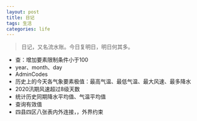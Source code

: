 ```yaml
---
layout: post
title: 日记
tags: 生活
categories: life
---
```


> 日记，又名流水账。今日复明日，明日何其多。

* 查：增加要素限制条件小于100
* year、month、day
* AdminCodes
* 历史上的今天各气象要素极值：最高气温、最低气温、最大风速、最多降水
* 2020汛期风速超过8级天数
* 统计历史同期降水平均值、气温平均值
* 查询有效值
* 四县四区八张表内外连接，，外界约束